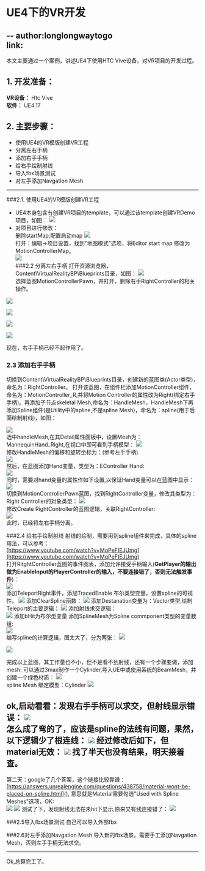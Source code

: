 

# UE4下的VR开发
-- 
author:longlongwaytogo  
link:[](https://github.com/longlongwaytogo/UE4VRDemo/blob/gitHub_master/docs/VR%E5%BC%80%E5%8F%91.md)   
---
本文主要通过一个案例，讲述UE4下使用HTC Vive设备，对VR项目的开发过程。

## 1.  开发准备：
**VR设备：** Htc Vive  
**软件：**  UE4.17   
 

## 2. 主要步骤：
- 使用UE4的VR模版创建VR工程
- 分离左右手柄
- 添加右手手柄
- 给右手绘制射线
- 导入fbx场景测试
- 对左手添加Navgation Mesh


---

###2.1. 使用UE4的VR模版创建VR工程
 - UE4本身包含有创建VR项目的template，可以通过该template创建VRDemo项目，如图：
![](res/VRDemo_CreateProj.png) 
- 对项目进行修改：     
删除startMap,配置启动map
![](res/VRDemo_DeleteStartMap.png)  
打开：编辑->项目设置，找到"地图模式"选项，将Editor start map 修改为 MotionControllerMap。     
![](res/VR_DemoDefualtMap.png)  
###2.2 分离左右手柄
打开资源浏览器，Content\VirtualRealityBP\Blueprints目录，如图：
![](res/VR_Demo_resourceBrowser.png)  
选择蓝图MotionControllerPawn，并打开，删除右手RightController的相关操作。

![](res/VRDemo_delete_RightController_3.png)  

![](res/VRDemo_delete_RightController_2.png)  

![](res/VRDemo_delete_RightController_1.png)   
 
![](res/VRDemo_delete_RightController.png)  
 
现在，右手手柄已经不起作用了。
### 2.3 添加右手手柄
切换到Content\VirtualRealityBP\Blueprints目录，创建新的蓝图类(Actor类型)，命名为：RightController。
打开该蓝图，在组件栏添加MotionController组件，命名为：MotionController_R,并将Motion Controller的属性改为Right(绑定右手手柄)。再添加子节点skeletal Mesh,命名为：HandleMesh，HandleMesh下再添加Spline组件(是Utility中的spline,不是spline Mesh)，命名为：spline(用于后面绘制射线)，如图：
  
![](res/VRDemo_RController.png)  
选中handleMesh,在其Detail属性面板中，设置Mesh为：MannequinHand_Right,在视口中即可看到手柄模型：
![](res/VRDemo_RightHandle.png)  
修改HandleMesh的偏移和旋转坐标为：(参考左手手柄)  
![](res/VR_Demo_LeftOffset.png)  
然后，在蓝图添加Hand变量，类型为：EController Hand:   
![](res/VRDemo_EController_Hand.png)  
同时，需要对hand变量的属性作如下设置,以保证Hand变量可以在蓝图中显示：  
![](res/VRDemo_RightHandle_Setting.png)  
切换到MotionControllerPawn蓝图，找到RightController变量，修改其类型为：Right Controller的对象类型：
![](res/VRDemo_RightControllerAttach.png)  
修改Create RightController的蓝图逻辑，关联RightController:  
![](res/VRDemo_RightControllerCreate.png)  
此时，已经将左右手柄分离。

###2.4 给右手绘制射线
射线的绘制，需要用到spline组件来完成，具体的spline用法，可以参考：  
 [https://www.youtube.com/watch?v=MqPeFIEJUmg](https://www.youtube.com/watch?v=MqPeFIEJUmg)  
打开RitghtController蓝图的事件图表，添加允许接受手柄输入(**GetPlayer的输出做为EnableInput的PlayerController的输入，不要连接错了，否则无法触发事件**)：  
![](res/VR_Demo_EnableInput.png)  
 添加TeleportRight事件，添加TracedEnable 布尔类型变量，设置spline的可视性。
![](res/VRDemo_Spline_Visable.png)
添加ClearSpline函数：
![](res/VRDemo_ClearSpline.png)
添加Destanation变量为：Vector类型,绘制Teleport的主要逻辑：
![](res/VRDemo_Teleport.png)
添加射线求交逻辑：  
![](res/VRDemo_RayCast.png)
添加bHit为布尔型变量
添加SplineMesh为Spline commponent类型的变量数组:  
![](res/VRDemo_Variant.png)   
编写spline的计算逻辑，图太大了，分为两张：
![](res/VRDemo_Calc_Spline_0.png)   

![](res/VRDemo_Calc_Spline.png)

完成以上蓝图，其工作量也不小，但不是看不到射线，还有一个步骤要做，添加mesh:
可以通过3max制作一个Cylinder,导入UE中或使用系统的BeamMesh，并创建一个绿色材质：
![](res/VRDemo_Cylinder_mat.png)   
spline Mesh 绑定模型：Cylinder
![](res/VRDemo_SplineMesh_withMat.png)

ok,启动看看：发现右手手柄可以求交，但射线显示错误：
![](res/VRDemo_Ray_err.png)  
怎么成了弯的了，应该是spline的法线有问题，果然，以下逻辑少了根连线：
![](res/VRDemo_NormalErr.png)
经过修改后如下，但material无效：
![](res/VRDemo_Spline_NoMat.png)
找了半天也没有结果，明天接着查。
---
第二天：google了几个答案，这个链接比较靠谱：
[https://answers.unrealengine.com/questions/438758/material-wont-be-placed-on-spline.html](),
意思就是Material需要勾选"Used with Spline Meshes"选项，OK:  
![](res/VRDemo_Spline_MatErr.png)
![](res/VRDemo_Spline_MatOK.png)
测试了下，发现射线无法在未hit下显示,原来又有线连接错了：
![](res/VRDemo_RayNotShow.png)

###2.5导入fbx场景测试
自己可以导入外部fbx

###2.6对左手添加Navgation Mesh
导入新的fbx场景，需要手工添加Navgation Mesh，否则左手手柄无法求交。


---
Ok,总算完工了。